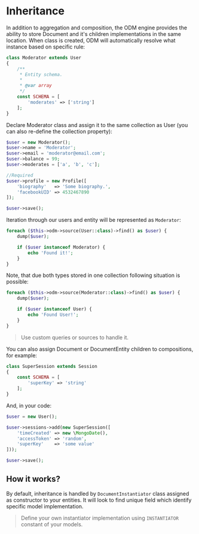 # Inheritance
In addition to aggregation and composition, the ODM engine provides the ability to store Document and it's children implementations in the same location. When class is created, ODM will automatically resolve what instance based on specific rule:

```php
class Moderator extends User
{
    /**
     * Entity schema.
     *
     * @var array
     */
    const SCHEMA = [
        'moderates' => ['string']
    ];
}
```

Declare Moderator class and assign it to the same collection as User (you can also re-define the collection property):

```php
$user = new Moderator();
$user->name = 'Moderator';
$user->email = 'moderator@email.com';
$user->balance = 99;
$user->moderates = ['a', 'b', 'c'];

//Required
$user->profile = new Profile([
    'biography'   => 'Some biography.',
    'facebookUID' => 4532467890
]);

$user->save();
```

Iteration through our users and entity will be represented as `Moderator`:

```php
foreach ($this->odm->source(User::class)->find() as $user) {
    dump($user);

    if ($user instanceof Moderator) {
        echo 'Found it!';
    }
}
```

Note, that due both types stored in one collection following situation is possible:
 
 
```php
foreach ($this->odm->source(Moderator::class)->find() as $user) {
    dump($user);

    if ($user instanceof User) {
        echo 'Found User!';
    }
}
```

> Use custom queries or sources to handle it.

You can also assign Document or DocumentEntity children to compositions, for example:

```php
class SuperSession extends Session
{
    const SCHEMA = [
        'superKey' => 'string'
    ];
}
```

And, in your code:

```php
$user = new User();

$user->sessions->add(new SuperSession([
    'timeCreated' => new \MongoDate(),
    'accessToken' => 'random',
    'superKey'    => 'some value'
]));

$user->save();
```

## How it works?
By default, inheritance is handled by `DocumentInstantiator` class assigned as constructor to your entities. It will look to find unique field which identify specific model implementation.
 
> Define your own instantiator implementation using `INSTANTIATOR` constant of your models.